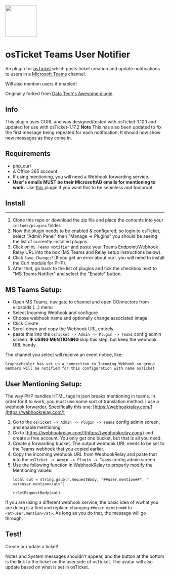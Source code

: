 <img src="https://devblogs.microsoft.com/microsoft365dev/wp-content/uploads/sites/73/2021/08/teams.svg" width="100" height="100">

osTicket Teams User Notifier
==============
An plugin for [osTicket](https://osticket.com) which posts ticket creation and update notifications to users in a [Microsoft Teams](https://products.office.com/en-us/microsoft-teams/group-chat-software) channel. 

Will also mention users if enabled!

Originally forked from [Data Tech's Awesome plugin](https://github.com/Data-Tech-International/osTicket-Microsoft-Teams-plugin).

Info
------
This plugin uses CURL and was designed/tested with osTicket-1.10.1 and updated for use with osTicket-1.17.2
**Note** This has also been updated to fix the first message being repeated for each notification. It should now show new messages as they come in.

## Requirements
- php_curl
- A Office 365 account
- If using mentioning, you will need a Webhook forwarding service.
- **User's emails MUST be their MicrosoftAD emails for mentioning to work.** Use [this](https://github.com/cbasolutions/osTicket-Plugins/tree/master/auth-openid-MS) plugin if you want this to be seamless and foolproof.

## Install
--------
1. Clone this repo or download the zip file and place the contents into your `include/plugins` folder.
2. Now the plugin needs to be enabled & configured, so login to osTicket, select "Admin Panel" then "Manage -> Plugins" you should be seeing the list of currently installed plugins.
3. Click on `MS Teams Notifier` and paste your Teams Endpoint/Webhook Relay URL into the box (MS Teams and Relay setup instructions below). 
5. Click `Save Changes`! (If you get an error about curl, you will need to install the Curl module for PHP). 
6. After that, go back to the list of plugins and tick the checkbox next to "MS Teams Notifier" and select the "Enable" button.

## MS Teams Setup:
- Open MS Teams, navigate to channel and open COnnectors from elipsoids (...) menu
- Select Incoming Webhook and configure
- Choose webhook name and optionally change associated image
- Click Create
- Scroll down and copy the Webhook URL entirely.
- paste this into the `osTicket -> Admin -> Plugin -> Teams` config admin screen. **IF USING MENTIONING** skip this step, but keep the webhook URL handy.

The channel you select will receive an event notice, like:
```
GraphicHealer has set up a connection to Incoming Webhook so group members will be notified for this configuration with name osTicket
```

## User Mentioning Setup:
The way PHP handles HTML tags in json breaks mentioning in teams. In order for it to work, you must use some sort of translation method. I use a webhook forwarder, Specifically this one: [https://webhookrelay.com/](https://webhookrelay.com/)

1. Go to the `osTicket -> Admin -> Plugin -> Teams` config admin screen, and enable mentioning.
2. Go to [https://webhookrelay.com/](https://webhookrelay.com/) and create a free account. You only get one bucket, but that is all you need.
3. Create a forwarding bucket. The output webhook URL needs to be set to the Teams webhook that you copied earlier.
4. Copy the incoming webhook URL from WebhookRelay and paste that into the `osTicket -> Admin -> Plugin -> Teams` config admin screen.
5. Use the following function in WebhookRelay to properly modify the Mentioning values:
    ```
    local out = string.gsub(r.RequestBody, "##user.mention##", "<at>user.mention</at>")
    
    r:SetRequestBody(out)
    ```
If you are using a different webhook service, the basic idea of wwhat you are doing is a find and replace changing `##user.mention##` to `<at>user.mention</at>`. As long as you do that, the message will go through.

## Test!
Create or update a ticket!

Notes and System messages shouldn't appear, and the button at the bottom
is the link to the ticket on the user side of osTicket.
The avatar will also update based on what is set in osTicket.
